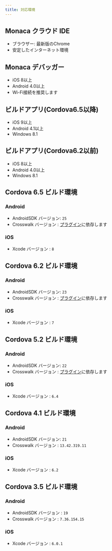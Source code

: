 ```yaml
---
title: 対応環境
---
```


## Monaca クラウド IDE

- ブラウザー: 最新版のChrome
- 安定したインターネット環境

## Monaca デバッガー

- iOS 8以上
- Android 4.0以上
- Wi-Fi接続を推奨します

## ビルドアプリ(Cordova6.5以降)

- iOS 9以上
- Android 4.1以上
- Windows 8.1

## ビルドアプリ(Cordova6.2以前)

- iOS 8以上
- Android 4.0以上
- Windows 8.1

## Cordova 6.5 ビルド環境

### Android

- AndroidSDK バージョン: `25`
- Crosswalk バージョン : [プラグイン](http://docs.monaca.io/en/reference/cordova_6.5/crosswalk/)に依存します

### iOS

- Xcode バージョン : `8`

## Cordova 6.2 ビルド環境

### Android

- AndroidSDK バージョン: `23`
- Crosswalk バージョン : [プラグイン](http://docs.monaca.io/en/reference/cordova_6.2/crosswalk/)に依存します

### iOS

- Xcode バージョン : `7`

## Cordova 5.2 ビルド環境

### Android

- AndroidSDK バージョン: `22`
- Crosswalk バージョン : [プラグイン](http://docs.monaca.io/en/reference/cordova_5.2/crosswalk/)に依存します

### iOS

- Xcode バージョン : `6.4`

## Cordova 4.1 ビルド環境

### Android

- AndroidSDK バージョン: `21`
- Crosswalk バージョン : `13.42.319.11`

### iOS

- Xcode バージョン : `6.2`

## Cordova 3.5 ビルド環境

### Android

- AndroidSDK バージョン : `19`
- Crosswalk バージョン : `7.36.154.15`

### iOS

- Xcode バージョン : `6.0.1`